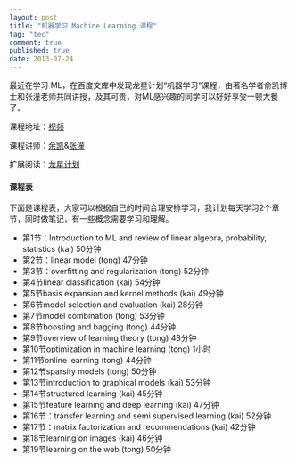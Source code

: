 ```yaml
---
layout: post
title: "机器学习 Machine Learning 课程"
tag: "tec"
comment: true
published: true
date: 2013-07-24
---
```

最近在学习 ML，在百度文库中发现龙星计划“机器学习”课程，由著名学者俞凯博士和张潼老师共同讲授，及其可贵，对ML感兴趣的同学可以好好享受一顿大餐了。
 
课程地址：[视频](http://wenku.baidu.com/course/study/53b9fd0a79563c1ec5da7107)

课程讲师：[余凯]( http://www.dbs.ifi.lmu.de/~yu_k/)&[张潼](http://stat.rutgers.edu/home/tzhang/)

扩展阅读：[龙星计划](http://bigeye.au.tsinghua.edu.cn/DragonStar2012/teacher.html)

#### 课程表

下面是课程表，大家可以根据自己的时间合理安排学习，我计划每天学习2个章节，同时做笔记，有一些概念需要学习和理解。

- 第1节：Introduction to ML and review of linear algebra, probability, statistics (kai) 50分钟
- 第2节：linear model (tong) 47分钟
- 第3节：overfitting and regularization (tong) 52分钟
- 第4节linear classification (kai) 54分钟
- 第5节basis expansion and kernel methods (kai) 49分钟
- 第6节model selection and evaluation (kai) 28分钟
- 第7节model combination (tong)	53分钟
- 第8节boosting and bagging (tong) 44分钟
- 第9节overview of learning theory (tong)	48分钟
- 第10节optimization in machine learning (tong) 1小时
- 第11节online learning (tong)	 44分钟
- 第12节sparsity models (tong) 50分钟
- 第13节introduction to graphical models (kai) 53分钟
- 第14节structured learning (kai)	45分钟
- 第15节feature learning and deep learning (kai) 47分钟
- 第16节：transfer learning and semi supervised learning (kai) 52分钟
- 第17节：matrix factorization and recommendations (kai) 42分钟
- 第18节learning on images (kai)	46分钟
- 第19节learning on the web (tong) 50分钟